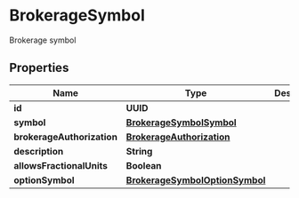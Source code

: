 

# BrokerageSymbol

Brokerage symbol

## Properties

| Name | Type | Description | Notes |
|------------ | ------------- | ------------- | -------------|
|**id** | **UUID** |  |  [optional] |
|**symbol** | [**BrokerageSymbolSymbol**](BrokerageSymbolSymbol.md) |  |  [optional] |
|**brokerageAuthorization** | [**BrokerageAuthorization**](BrokerageAuthorization.md) |  |  [optional] |
|**description** | **String** |  |  [optional] |
|**allowsFractionalUnits** | **Boolean** |  |  [optional] |
|**optionSymbol** | [**BrokerageSymbolOptionSymbol**](BrokerageSymbolOptionSymbol.md) |  |  [optional] |



